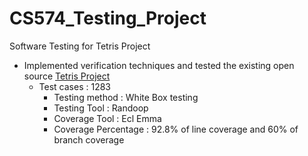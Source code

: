 # CS574_Testing_Project
Software Testing for Tetris Project  

* Implemented verification techniques and tested the existing open source [Tetris Project](https://github.com/javafx-dev/JavaFX-Tetris-Clone) 
  * Test cases			: 1283 
	* Testing method			: White Box testing	
	* Testing Tool			: Randoop
	* Coverage Tool			: Ecl Emma	
	* Coverage Percentage		: 92.8% of line coverage and 60% of branch coverage 

